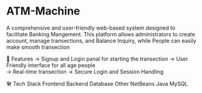 # ATM-Machine
A comprehensive and user-friendly web-based system designed to facilitate Banking Mangement. This platform allows administrators to create account, manage transections, and Balance Inquiry, while People can easily make smooth transection

🚀 Features
-> Signup and Login panal for starting the transection
-> User Friendly interface for all age people  
-> Real-time transection
-> Secure Login and Session Handling

🛠️ Tech Stack
Frontend	Backend	Database	Other
NetBeans 
Java 
MySQL 	
